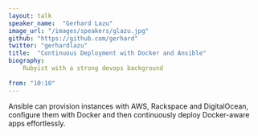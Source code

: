 ```yaml
---
layout: talk
speaker_name:  "Gerhard Lazu"
image_url: "/images/speakers/glazu.jpg"
github: "https://github.com/gerhard"
twitter: "gerhardlazu"
title:  "Continuous Deployment with Docker and Ansible"
biography:
    Rubyist with a strong devops background
  
from: "10:10"
---
```


Ansible can provision instances with AWS, Rackspace and DigitalOcean, configure them with Docker and then continuously deploy Docker-aware apps effortlessly.
